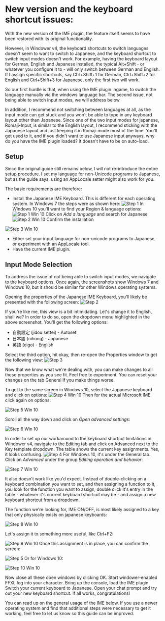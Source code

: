# New version and the keyboard shortcut issues:

With the new version of the IME plugin, the feature itself seems to have been restored with its original functionality.

However, in Windower v4, the keyboard shortcuts to switch languages doesn't seem to want to switch to Japanese, and the keyboard shortcut to switch input modes doesn't work.
For example, having the keyboard layout for German, English and Japanese installed, the typical Alt+Shift - or whatever you configure it to - will only switch between German and English.
If I assign specific shortcuts, say Ctrl+Shift+1 for German, Ctrl+Shift+2 for English and Ctrl+Shift+3 for Japanese, only the first two will work.

So our first hurdle is that, when using the IME plugin ingame, to switch the language manually via the windows language bar.
The second issue, not being able to switch input modes, we will address below.

In addition, I recommend not switching between languages at all, as the input mode can get stuck and you won't be able to type in any keyboard layout other than Japanese.
Since one of the two input modes for japanese, Romaji-Input, is similar to the English layout, I recommend sticking with the Japanese layout and just keeping it in Romaji mode most of the time. You'll get used to it, and if you didn't want to use Japanese input anyways, why do you have the IME plugin loaded?
It doesn't have to be on auto-load.

## Setup

Since the original guide still remains below, I will not re-introduce the entire setup procedure.
I set my language for non-Unicode programs to Japanese, but as the guide says, using an AppLocale setter might also work for you.

The basic requirements are therefore:

* Install the Japanese IME Keyboard. This is different for each operating system.
In Windows 7 the steps were as shown here:
![Step 1](https://raw.githubusercontent.com/Elvaron/fwime/master/screen1.png)
In Windows 10 you'll want to find your Region & language options:
![Step 1 Win 10](https://raw.githubusercontent.com/Elvaron/fwime/master/1.png)
Click on _Add a language_ and search for Japanese
![Step 2 Win 10](https://raw.githubusercontent.com/Elvaron/fwime/master/2.png)
Confirm the installation

![Step 3 Win 10](https://raw.githubusercontent.com/Elvaron/fwime/master/3.png)
* Either set your input language for non-unicode programs to Japanese, or experiment with an AppLocale tool.
* Have the current IME plugin.

## Input Mode Selection

To address the issue of not being able to switch input modes, we navigate to the keyboard options.
Once again, the screenshots show Windows 7 and Windows 10, but it should be similar for other Windows operating systems.

Opening the properties of the Japanese IME Keyboard, you'll likely be presented with the following screen:
![Step 2](https://raw.githubusercontent.com/Elvaron/fwime/master/screen2.png)


If you're like me, this view is a bit intimidating.
Let's change it to English, shall we? In order to do so, open the dropdown menu highlighted in the above screenshot.
You'll get the following options:
* 自動設定 (jidou settei) - Autoset
* 日本語 (nihong) - Japanese
* 英語 (eigo) - English

Select the third option, hit okay, then re-open the Properties window to get the following view:
![Step 3](https://raw.githubusercontent.com/Elvaron/fwime/master/screen3.png)

Now that we know what we're dealing with, you can make changes to all these properties as you see fit. Feel free to experiment.
You can reset your changes on the tab General if you make things worse.

To get to the same screen in Windows 10, select the Japanese keyboard and click on options:
![Step 4 Win 10](https://raw.githubusercontent.com/Elvaron/fwime/master/4.png)
Then for the actual Microsoft IME click again on options:

![Step 5 Win 10](https://raw.githubusercontent.com/Elvaron/fwime/master/5.png)

Scroll all the way down and click on _Open advanced settings_:

![Step 6 Win 10](https://raw.githubusercontent.com/Elvaron/fwime/master/6.png)

In order to set up our workaround to the keyboard shortcut limitations in Windower v4, navigate to the Editing tab and click on Advanced next to the Key template dropdown.
The table shows the current key assignments. Yes, it looks confusing.
![Step 4](https://raw.githubusercontent.com/Elvaron/fwime/master/screen4.png)
For Windows 10, it's under the General tab. Click on _Advanced_ under the group _Editing operation and behavior_:

![Step 7 Win 10](https://raw.githubusercontent.com/Elvaron/fwime/master/7.png)

It also doesn't work like you'd expect.
Instead of double-clicking on a keyboard combination you want to set, and then assigning a function to it, you look for the function you want to assign, double click it's entry in the table - whatever it's current keyboard shortcut may be - and assign a new keyboard shortcut from a dropdown.

The function we're looking for, IME ON/OFF, is most likely assigned to a key that only physically exists on japanese keyboards:

![Step 8 Win 10](https://raw.githubusercontent.com/Elvaron/fwime/master/8.png)

Let's assign it to something more useful, like Ctrl+F2:

![Step 9 Win 10](https://raw.githubusercontent.com/Elvaron/fwime/master/9.png)
Once this assignment is in place, you can confirm the screen:

![Step 5](https://raw.githubusercontent.com/Elvaron/fwime/master/screen5.png)
Or for Windows 10:

![Step 10 Win 10](https://raw.githubusercontent.com/Elvaron/fwime/master/10.png)

Now close all these open windows by clicking OK.
Start windower-enabled FFXI, log into your character.
Bring up the console, load the IME plugin.
Switch your current keyboard to Japanese.
Open your chat prompt and try out your new keyboard shortcut.
If all works, congratulations!

You can read up on the general usage of the IME below.
If you use a newer operating system and find that additional steps were necessary to get it working, feel free to let us know so this guide can be improved.

